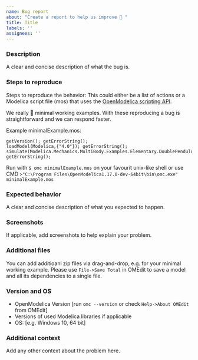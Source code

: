 ```yaml
---
name: Bug report
about: "Create a report to help us improve 🚀 "
title: Title
labels: ''
assignees: ''
---
```


### Description
A clear and concise description of what the bug is.

### Steps to reproduce
Steps to reproduce the behavior:
This could either be a list of actions or a Modelica script file (mos) that uses the [OpenModelica scripting API](https://openmodelica.org/doc/OpenModelicaUsersGuide/latest/scripting_api.html).

We really 💖 minimal working examples. With these reproducing a bug is straightforward and we can respond faster.

Example minimalExample.mos:
```modelica
getVersion(); getErrorString();
loadModel(Modelica,{"4.0"}); getErrorString();
simulate(Modelica.Mechanics.MultiBody.Examples.Elementary.DoublePendulum); getErrorString();
```
Run with `$ omc minimalExample.mos` on your favourit unix-like shell or use CMD `>"C:\Program Files\OpenModelica1.17.0-dev-64bit\bin\omc.exe" minimalExample.mos`

### Expected behavior
A clear and concise description of what you expected to happen.

### Screenshots
If applicable, add screenshots to help explain your problem.

### Additional files
You can add additioanl zip files via drag-and-drop, e.g. for your minimal working example.
Please use `File->Save Total` in OMEdit to save a model and all its dependencies to a single file.

### Version and OS
 - OpenModelica Version [run `omc --version` or check `Help->About OMEdit` from OMEdit]
 - Versions of used Modelica libraries if applicable
 - OS: [e.g. Windows 10, 64 bit]

### Additional context
Add any other context about the problem here.
